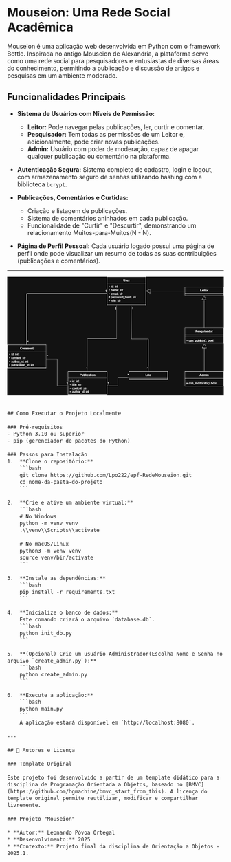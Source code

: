 # Mouseion: Uma Rede Social Acadêmica

Mouseion é uma aplicação web desenvolvida em Python com o framework Bottle. Inspirada no antigo Mouseion de Alexandria, a plataforma serve como uma rede social para pesquisadores e entusiastas de diversas áreas do conhecimento, permitindo a publicação e discussão de artigos e pesquisas em um ambiente moderado.

## Funcionalidades Principais

* **Sistema de Usuários com Níveis de Permissão:**
    * **Leitor:** Pode navegar pelas publicações, ler, curtir e comentar.
    * **Pesquisador:** Tem todas as permissões de um Leitor e, adicionalmente, pode criar novas publicações.
    * **Admin:** Usuário com poder de moderação, capaz de apagar qualquer publicação ou comentário na plataforma.

* **Autenticação Segura:** Sistema completo de cadastro, login e logout, com armazenamento seguro de senhas utilizando hashing com a biblioteca `bcrypt`.

* **Publicações, Comentários e Curtidas:**
    * Criação e listagem de publicações.
    * Sistema de comentários aninhados em cada publicação.
    * Funcionalidade de "Curtir" e "Descurtir", demonstrando um relacionamento Muitos-para-Muitos(N - N).

* **Página de Perfil Pessoal:** Cada usuário logado possui uma página de perfil onde pode visualizar um resumo de todas as suas contribuições (publicações e comentários).

---

![Diagrama de Classes](docs/diagrama_classes.png)

```

## Como Executar o Projeto Localmente

### Pré-requisitos
- Python 3.10 ou superior
- pip (gerenciador de pacotes do Python)

### Passos para Instalação
1.  **Clone o repositório:**
    ```bash
    git clone https://github.com/Lpo222/epf-RedeMouseion.git
    cd nome-da-pasta-do-projeto
    ```

2.  **Crie e ative um ambiente virtual:**
    ```bash
    # No Windows
    python -m venv venv
    .\\venv\\Scripts\\activate

    # No macOS/Linux
    python3 -m venv venv
    source venv/bin/activate
    ```

3.  **Instale as dependências:**
    ```bash
    pip install -r requirements.txt
    ```

4.  **Inicialize o banco de dados:**
    Este comando criará o arquivo `database.db`.
    ```bash
    python init_db.py
    ```

5.  **(Opcional) Crie um usuário Administrador(Escolha Nome e Senha no arquivo `create_admin.py`):**
    ```bash
    python create_admin.py
    ```

6.  **Execute a aplicação:**
    ```bash
    python main.py
    ```
    A aplicação estará disponível em `http://localhost:8080`.

---

## 🧠 Autores e Licença

### Template Original

Este projeto foi desenvolvido a partir de um template didático para a disciplina de Programação Orientada a Objetos, baseado no [BMVC](https://github.com/hgmachine/bmvc_start_from_this). A licença do template original permite reutilizar, modificar e compartilhar livremente.

### Projeto "Mouseion"

* **Autor:** Leonardo Póvoa Ortegal
* **Desenvolvimento:** 2025
* **Contexto:** Projeto final da disciplina de Orientação a Objetos - 2025.1.
